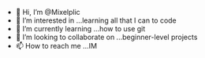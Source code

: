 - 👋 Hi, I’m @Mixelplic
- 👀 I’m interested in ...learning all that I can to code
- 🌱 I’m currently learning ...how to use git
- 💞️ I’m looking to collaborate on ...beginner-level projects
- 📫 How to reach me ...IM

<!---
Mixelplic/Mixelplic is a ✨ special ✨ repository because its `README.md` (this file) appears on your GitHub profile.
You can click the Preview link to take a look at your changes.
--->
